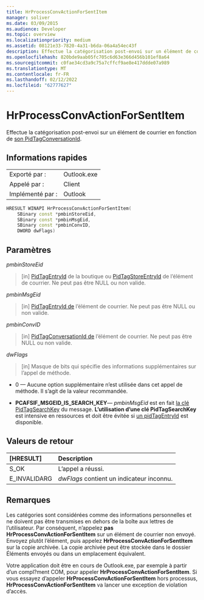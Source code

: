 ```yaml
---
title: HrProcessConvActionForSentItem
manager: soliver
ms.date: 03/09/2015
ms.audience: Developer
ms.topic: overview
ms.localizationpriority: medium
ms.assetid: 08121e33-7820-4a31-b6da-06a4a54ec43f
description: Effectue la catégorisation post-envoi sur un élément de courrier en fonction de son PidTagConversationId.
ms.openlocfilehash: 820bde9aab05fc705c6d63e366d456b101ef8a64
ms.sourcegitcommit: c0fae34cd3a9c75a7cffcf9ae8e417ddde07a989
ms.translationtype: MT
ms.contentlocale: fr-FR
ms.lasthandoff: 02/12/2022
ms.locfileid: "62777627"
---
```

# <a name="hrprocessconvactionforsentitem"></a>HrProcessConvActionForSentItem

Effectue la catégorisation post-envoi sur un élément de courrier en fonction de [son PidTagConversationId](https://msdn.microsoft.com/library/f8e4a5fa-cb73-4eca-b174-72e1fda821a6%28Office.15%29.aspx).
  
## <a name="quick-info"></a>Informations rapides

|||
|:-----|:-----|
|Exporté par :  <br/> |Outlook.exe  <br/> |
|Appelé par :  <br/> |Client  <br/> |
|Implémenté par :  <br/> |Outlook  <br/> |
   
```cpp
HRESULT WINAPI HrProcessConvActionForSentItem( 
    SBinary const *pmbinStoreEid, 
    SBinary const *pmbinMsgEid, 
    SBinary const *pmbinConvID, 
    DWORD dwFlags)
```

## <a name="parameters"></a>Paramètres

_pmbinStoreEid_
  
> [in] [PidTagEntryId](https://msdn.microsoft.com/library/ca02e873-c2d2-4d58-8df8-c05fbcdc8fba%28Office.15%29.aspx) de la boutique ou [PidTagStoreEntryId](https://msdn.microsoft.com/library/0d705667-19f4-4eda-a068-e65ea8f00d9b%28Office.15%29.aspx) de l’élément de courrier. Ne peut pas être NULL ou non valide. 
    
_pmbinMsgEid_
  
> [in] [PidTagEntryId de](https://msdn.microsoft.com/library/ca02e873-c2d2-4d58-8df8-c05fbcdc8fba%28Office.15%29.aspx) l’élément de courrier. Ne peut pas être NULL ou non valide. 
    
_pmbinConvID_
  
> [in] [PidTagConversationId de](https://msdn.microsoft.com/library/f8e4a5fa-cb73-4eca-b174-72e1fda821a6%28Office.15%29.aspx) l’élément de courrier. Ne peut pas être NULL ou non valide. 
    
_dwFlags_
  
> [in] Masque de bits qui spécifie des informations supplémentaires sur l’appel de méthode.
    
   - 0 — Aucune option supplémentaire n’est utilisée dans cet appel de méthode. Il s’agit de la valeur recommandée. 
    
   - **PCAFSIF_MSGEID_IS_SEARCH_KEY**— _pmbinMsgEid_ est en fait [la clé PidTagSearchKey](https://msdn.microsoft.com/library/fcab369a-a1f4-4425-a272-e35046914a4d%28Office.15%29.aspx) du message. **L’utilisation d’une clé PidTagSearchKey** est intensive en ressources et doit être évitée si [un pidTagEntryId](https://msdn.microsoft.com/library/ca02e873-c2d2-4d58-8df8-c05fbcdc8fba%28Office.15%29.aspx) est disponible. 
    
## <a name="return-values"></a>Valeurs de retour

|**[HRESULT]**|**Description**|
|:-----|:-----|
|S_OK  <br/> |L’appel a réussi. |
|E_INVALIDARG  <br/> | _dwFlags_ contient un indicateur inconnu. |
   
## <a name="remarks"></a>Remarques

Les catégories sont considérées comme des informations personnelles et ne doivent pas être transmises en dehors de la boîte aux lettres de l’utilisateur. Par conséquent, n’appelez **pas HrProcessConvActionForSentItem** sur un élément de courrier non envoyé. Envoyez plutôt l’élément, puis appelez **HrProcessConvActionForSentItem** sur la copie archivée. La copie archivée peut être stockée dans le dossier Éléments envoyés ou dans un emplacement équivalent. 
  
Votre application doit être en cours de Outlook.exe, par exemple à partir d’un compl?ment COM, pour appeler **HrProcessConvActionForSentItem**. Si vous essayez d’appeler **HrProcessConvActionForSentItem** hors processus, **HrProcessConvActionForSentItem** va lancer une exception de violation d’accès. 
  

